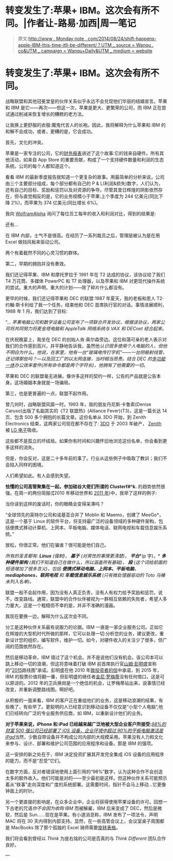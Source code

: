 # 转变发生了:苹果+ IBM。这次会有所不同。|作者让-路易·加西|周一笔记

> 原文:[http://www . Monday note . com/2014/08/24/shift-happens-apple-IBM-this-time-itll-be-different/？UTM _ source = Wanqu . co&UTM _ campaign = Wanqu+Daily&UTM _ medium = website](http://www.mondaynote.com/2014/08/24/shift-happens-apple-ibm-this-time-itll-be-different/?utm_source=wanqu.co&utm_campaign=Wanqu+Daily&utm_medium=website)

# 转变发生了:苹果+ IBM。这次会有所不同。

战略联盟和其他冠冕堂皇的伙伴关系似乎永远不会兑现他们华丽的结婚宣言。苹果和 IBM 是它——再次——但这一次，苹果是更大、更繁荣的公司，而 IBM 正在尝试通过削减来恢复增长的糟糕的老方法。

让我换上更舒服的衣服:魔鬼代言人的长袍。因此，我将解释为什么苹果和 IBM 的和解不会成功，或者，更糟的是，它会成功。

首先，文化的冲突。

苹果是一家专注的公司，它的[财务报表](http://files.shareholder.com/downloads/AAPL/1927381444x0x770499/d8f7def2-7dd5-44c3-be7d-ee66ff33f947/Q3_2014_Form_10-Q_as_filed_.PDF)讲述了这个故事:它的钱来自硬件。所有其他活动，如来自 App Store 的重要贡献，构成了一个支持硬件数量和利润的生态系统。公司的每个人都知道这个。

看看 IBM 的最新季度报告就知道一个更复杂的故事。用最简单的分析来说，公司由三个主要部分组成，每个部分都有自己的 P & L(利润&损失)数字，人们认为，还有自己的目标、奖励和惩罚以及对资源的争夺。尽管其昔日辉煌的阴影依然存在，但与直觉相反的是，它的业务规模小于苹果:上个季度为 244 亿美元(同比下降 2%)，而苹果为 374 亿美元(同比增长 6%)。

我向 [WolframAlpha](http://en.wikipedia.org/wiki/WolframAlpha) 询问了每位员工每年的收入和利润对比，得到的结果是:



还有…



在 IBM 内部，士气不是很高。在经历了一系列裁员之后，管理层被认为是在用 Excel 做挡风板来驱动公司。

两个有着截然不同的心灵习惯的群体。

第二，早期的拥抱并没有奏效。

我们还记得苹果、IBM 和摩托罗拉于 1991 年在 T2 达成的协议，该协议给了我们 T4 万花筒、多媒体 PowerPC 和 T7 处理器，以及苹果和 IBM 对更现代操作系统的尝试。重大的声明，重大的计划——除了碎片什么都没有。

更早的时候，我们还记得苹果和 DEC 的联盟:1987 年夏天，我的老板和恩人 T2·约翰·斯卡利给了我一个任务，结束他和 DEC 首席执行官的对话。事情进展顺利，1988 年 1 月，我们达到了目标:

“… *苹果电脑公司和数字设备公司宣布了一项联合开发协议，根据该协议，两家公司将共同努力将麦金塔电脑和 AppleTalk 网络系统与 VAX 和 DECnet 结合起来。*

在庆祝晚宴上，我坐在 DEC 的创始人肯·奥尔森旁边。这位和蔼可亲的老人表示对我们的合作感到高兴，并平静地告诉我，虽然他*认识很多使用个人电脑的人，但他不明白为什么。他说，在家里，他有一台“玻璃电传打字机”——一台阴极射线管，还记得那些吗？—以及回工厂的以太网连接，当时相当昂贵。结合 DEC 的[多功能一体](http://en.wikipedia.org/wiki/ALL-IN-1)办公效率套件(所有命令都是两个字符长)，他拥有了他需要的一切。*

苹果和 DEC 的联盟毫无进展。像许多这样的契约一样，公告的产品就是公告本身。这场婚姻本身就是一场骗局。

第三，也是更普遍的一点，联盟不起作用。

曾几何时，战略联盟风靡一时。1993 年，我的朋友丹尼斯·卡鲁索(Denise Caruso)出版了名副其实的《T2 联盟热》(Alliance Fever)(T3)，这是一篇长达 14 页、包含 500 多个拥抱的长篇文章。这份名单从 3DO 开始，到 Zenith Electronics 结束，这两家公司现在都不存在了: [3DO](http://en.wikipedia.org/wiki/The_3DO_Company) 于 2003 年破产， [Zenith](http://www.zenith.com) 被 [LG 电子](http://en.wikipedia.org/wiki/LG_Electronics)吸收。

这些都不是孤立的坏结局。如果你有时间和兴趣怀旧地浏览这份名单，你会看到更多这样的消失。

但是，你会反对，这是二十多年前的事了。行业从这些例子中吸取了教训；我们不会陷入同样的困境。

人们希望如此。有人会感到失望。

**怯懦的公司高管聚集在一起，参加硅谷大佬们所谓的 Clusterf#^k.** 的趋势依然很强。在周一的两份简报(【2010 年移动世界和 [2011 年](http://www.mondaynote.com/2011/02/20/mobile-world-clusterfk-2011-edition/))中，我举了这样的例子:

当你读到这样的废话时，你的眼睛会变得呆滞吗？

“全球领先的英特尔公司和诺基亚合并了 Moblin 和 Maemo，创建了 MeeGo*，这是一个基于 Linux 的软件平台，将支持最广泛的设备领域的多种硬件架构，包括便携式移动计算机、上网本、平板电脑、媒体电话、联网电视和车载信息娱乐系统。”

放松，你很正常。他们在骗谁？很可能是他们自己。

*所有的圣言都有:* ***Linux*** *(强制)，* ***基于*** *(对男性的事情更清楚)，* ***平台****(p 字)，* ***多种硬件架构*** *(我们不知道自己在做什么，所以涵盖所有基础)，* ***段*** *(这个词给前面的短语增加了很多含义)，包括* ***便携式移动电脑、上网本、平板电脑、mediaphones、联网电视*** *和* ***车载信息娱乐系统*** *(只有微处理器驱动的 Toto 马桶未列入名单)。*

联盟一般不会起作用，因为没有人真正负责，没有人有权力给予奖励和惩罚，说不，改变路线。通常，联盟中的合作伙伴被视为一群相互依赖的失败者，希望人多力量大。这是一个粗糙但不幸的是，并非不准确的漫画。

我现在要换一边，解释为什么这次会不同。

分工是这种伙伴关系最有说服力的论据。IBM 一直是一家企业服务公司。正如它在辉煌的大型机时代所做的那样，它可以处理一切:分析您的业务，建议更改，重新设计您的组织，编写软件，维护一切。如今，对硬件收入的关注少了很多，但广阔的范围依然存在。

然后是移动革命，IBM 错过了这个机会。并不是说他们没有机会。该公司本可以跳上移动一切的浪潮，但这将意味着打破 IBM 前首席执行官[山姆·彭明盛](http://en.wikipedia.org/wiki/Samuel_J._Palmisano)宣称的“[2015](http://www.forbes.com/sites/stevedenning/2014/05/30/why-ibm-is-in-decline/)路线图”承诺。彭明盛在他 2010 年[致投资者的信](http://www.ibm.com/annualreport/2010/letter-from-the-chairman.html)中承诺，到 2015 年，IBM 的股票价值将翻一番，但彭明盛的继任者[金尼·罗梅蒂](http://en.wikipedia.org/wiki/Ginni_Rometty)没有任何借口，这是可以原谅的。2012 年的卫兵换岗是一个绝佳的机会，让罗梅蒂站出来，说事情已经改变，并重新调整路线图。啊好吧。

从积极的一面来看，IBM 的客户正在重组他们的业务，这是移动浪潮的结果，有些晚了，有些早了。更聪明的人已经意识到移动设备不仅仅是“小型个人电脑”,他们已经转向广泛的专业服务供应商，如 IBM，以重新设计他们的业务。

**对于苹果来说，iPhone 和 iPad 已经越来越广泛地被大型企业客户所接受:**[*98%的财富 500 强公司已经部署了 iOS 设备，企业环境中超过 90%的平板电脑激活是 iPad*](http://www.citeworld.com/article/2147008/mobile-byod/apples-earnings-call-enterprise-apps.html)当然，少数自带设备并不构成公司内部的大规模采用。苹果没有人力和文化来参与、设计、部署和维护公司范围的应用程序和设备。那是 IBM 的强项。

这一安排的新之处在于，IBM 决定投资扩展其开发完全集成 iOS 设备的应用程序的能力，而不是“忍受”它们。

在数字方面，反对者错误地使用上面引用的“98%”数字，认为这种合作不会创造太多的额外收入。他们可能是对的——至少最初是这样。但这种伙伴关系可能预示着从“轶事”走向深度和广度的系统部署。这需要时间，指针不会马上移动…它更像钟面上的时针。

另一个更直接的影响是，在众多企业中，企业将获得使用苹果设备的许可。回想一下古老的咒语*你不会因为收购 IBM* 而被解雇，IBM 后来变成了 DEC，然后是微软，然后是 Sun……现在是苹果。有小道消息称，IBM 发布了一项法令，声明 MAC 将在 30 天内得到内部支持。显然，在一些高管会议上，会议室桌子周围都是 MacBooks 除了那个孤独的 Excel 骑师需要[旋转表格](http://www.excel-easy.com/data-analysis/pivot-tables.html)。

我们将会看到曾经以 *Think* 为座右铭的公司是否真的与 *Think Different* 团队合作良好。

*—*[](mailto:JLG@mondaynote.com)



